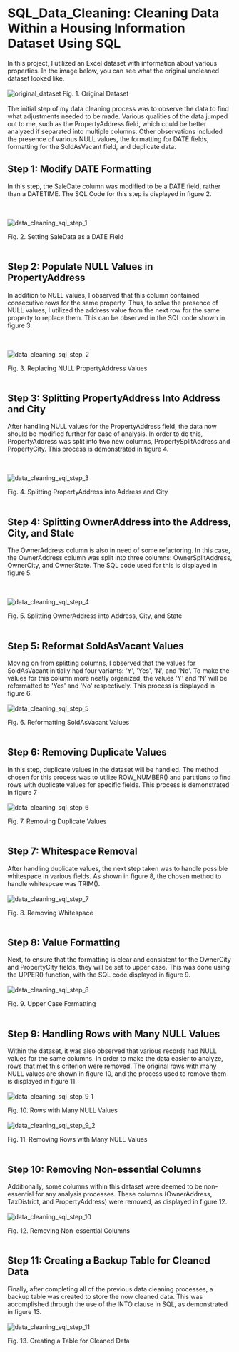 # SQL_Data_Cleaning: Cleaning Data Within a Housing Information Dataset Using SQL


In this project, I utilized an Excel dataset with information about various properties. In the image below, you can see what the original uncleaned dataset looked like.
<br><br>
![original_dataset](https://github.com/user-attachments/assets/1754f132-9511-4059-8577-f649b13c3d59)
Fig. 1. Original Dataset
<br><br>
The initial step of my data cleaning process was to observe the data to find what adjustments needed to be made. Various qualities of the data jumped out to me, such as the PropertyAddress field, which could be better analyzed if separated into multiple columns. Other observations included the presence of various NULL values, the formatting for DATE fields, formatting for the SoldAsVacant field, and duplicate data.


## Step 1: Modify DATE Formatting


In this step, the SaleDate column was modified to be a DATE field, rather than a DATETIME. The SQL Code for this step is displayed in figure 2.

<br><br>
![data_cleaning_sql_step_1](https://github.com/user-attachments/assets/de1bedfd-1fd2-4953-ba0b-66a6d25a1edd)

Fig. 2. Setting SaleData as a DATE Field
<br><br>
## Step 2: Populate NULL Values in PropertyAddress


In addition to NULL values, I observed that this column contained consecutive rows for the same property. Thus, to solve the presence of NULL values, I utilized the address value from the next row for the same property to replace them. This can be observed in the SQL code shown in figure 3.

<br><br>
![data_cleaning_sql_step_2](https://github.com/user-attachments/assets/23f8ba86-dbdc-4da6-a2e7-575fee7617af)

Fig. 3. Replacing NULL PropertyAddress Values
<br><br>
## Step 3: Splitting PropertyAddress Into Address and City


After handling NULL values for the PropertyAddress field, the data now should be modified further for ease of analysis. In order to do this, PropertyAddress was split into two new columns, PropertySplitAddress and PropertyCity. This process is demonstrated in figure 4.

<br><br>
![data_cleaning_sql_step_3](https://github.com/user-attachments/assets/6e3ad532-4bb1-4945-b3dc-838e4a1298de)

Fig. 4. Splitting PropertyAddress into Address and City
<br><br>

## Step 4: Splitting OwnerAddress into the Address, City, and State


The OwnerAddress column is also in need of some refactoring. In this case, the OwnerAddress column was split into three columns: OwnerSplitAddress, OwnerCity, and OwnerState. The SQL code used for this is displayed in figure 5.

<br><br>
![data_cleaning_sql_step_4](https://github.com/user-attachments/assets/6eace568-7c82-4a42-b8a7-5ba87c84116f)

Fig. 5. Splitting OwnerAddress into Address, City, and State
<br><br>

## Step 5: Reformat SoldAsVacant Values


Moving on from splitting columns, I observed that the values for SoldAsVacant initially had four variants: 'Y', 'Yes', 'N', and 'No'. To make the values for this column more neatly organized, the values 'Y' and 'N' will be reformatted to 'Yes' and 'No' respectively. This process is displayed in figure 6.
<br><br>
![data_cleaning_sql_step_5](https://github.com/user-attachments/assets/965864a7-a48c-497d-84ff-07f18d7078a3)

Fig. 6. Reformatting SoldAsVacant Values
<br><br>

## Step 6: Removing Duplicate Values


In this step, duplicate values in the dataset will be handled. The method chosen for this process was to utilize ROW_NUMBER() and partitions to find rows with duplicate values for specific fields. This process is demonstrated in figure 7
<br><br>
![data_cleaning_sql_step_6](https://github.com/user-attachments/assets/003ee498-4a40-4c31-b5e1-841d225b6d73)

Fig. 7. Removing Duplicate Values
<br><br>

## Step 7: Whitespace Removal


After handling duplicate values, the next step taken was to handle possible whitespace in various fields. As shown in figure 8, the chosen method to handle whitespcae was TRIM().
<br><br>
![data_cleaning_sql_step_7](https://github.com/user-attachments/assets/e511a306-d753-404f-ae36-8fb49f2f38d0)

Fig. 8. Removing Whitespace
<br><br>

## Step 8: Value Formatting



Next, to ensure that the formatting is clear and consistent for the OwnerCity and PropertyCity fields, they will be set to upper case. This was done using the UPPER() function, with the SQL code displayed in figure 9.
<br><br>
![data_cleaning_sql_step_8](https://github.com/user-attachments/assets/45993b10-0227-41aa-a6d1-49aeaddabcdc)

Fig. 9. Upper Case Formatting
<br><br>

## Step 9: Handling Rows with Many NULL Values


Within the dataset, it was also observed that various records had NULL values for the same columns. In order to make the data easier to analyze, rows that met this criterion were removed. The original rows with many NULL values are shown in figure 10, and the process used to remove them is displayed in figure 11.
<br><br>
![data_cleaning_sql_step_9_1](https://github.com/user-attachments/assets/ecad599c-1cfa-4d71-98f8-8b398df701b7)

Fig. 10. Rows with Many NULL Values
<br><br>
![data_cleaning_sql_step_9_2](https://github.com/user-attachments/assets/ef4b9478-d167-491c-a618-a27c1fc4e489)

Fig. 11. Removing Rows with Many NULL Values
<br><br>

## Step 10: Removing Non-essential Columns


Additionally, some columns within this dataset were deemed to be non-essential for any analysis processes. These columns (OwnerAddress, TaxDistrict, and PropertyAddress) were removed, as displayed in figure 12.
<br><br>
![data_cleaning_sql_step_10](https://github.com/user-attachments/assets/3e10f207-bb61-4fa2-972e-0976804adbdc)

Fig. 12. Removing Non-essential Columns
<br><br>

## Step 11: Creating a Backup Table for Cleaned Data

Finally, after completing all of the previous data cleaning processes, a backup table was created to store the now cleaned data. This was accomplished through the use of the INTO clause in SQL, as demonstrated in figure 13.
<br><br>
![data_cleaning_sql_step_11](https://github.com/user-attachments/assets/2d6de1b0-ddff-42e7-8619-aecdabae3fde)

Fig. 13. Creating a Table for Cleaned Data
<br><br>
